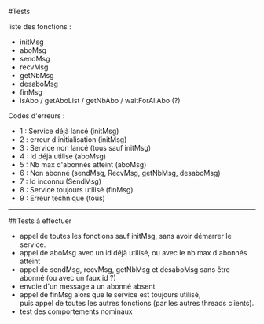 #Tests

liste des fonctions :

+ initMsg
+ aboMsg
+ sendMsg
+ recvMsg
+ getNbMsg
+ desaboMsg
+ finMsg
+ isAbo / getAboList / getNbAbo / waitForAllAbo (?)

	
Codes d'erreurs :

+ 1 : Service déjà lancé (initMsg)
+ 2 : erreur d'initialisation (initMsg)
+ 3 : Service non lancé	(tous sauf initMsg)
+ 4 : Id déjà utilisé (aboMsg)
+ 5 : Nb max d'abonnés atteint (aboMsg)
+ 6 : Non abonné (sendMsg, RecvMsg, getNbMsg, desaboMsg)
+ 7 : Id inconnu (SendMsg)
+ 8 : Service toujours utilisé (finMsg)
+ 9 : Erreur technique (tous)

-----------------

##Tests à effectuer

+ appel de toutes les fonctions sauf initMsg, sans avoir démarrer le service.
+ appel de aboMsg avec un id déjà utilisé, ou avec le nb max d'abonnés atteint
+ appel de sendMsg, recvMsg, getNbMsg et desaboMsg sans être abonné (ou avec un faux id ?)
+ envoie d'un message a un abonné absent
+ appel de finMsg alors que le service est toujours utilisé,  
  puis appel de toutes les autres fonctions (par les autres threads clients).
+ test des comportements nominaux
